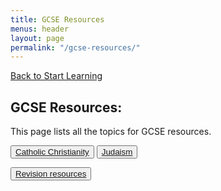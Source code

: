 ```yaml
---
title: GCSE Resources
menus: header
layout: page
permalink: "/gcse-resources/"
---
```


[Back to Start Learning](/start-learning)
## GCSE Resources:
This page lists all the topics for GCSE resources.

<button class="btn btn-outline-secondary btn-lg">[Catholic Christianity](/gcse-resources/catholic-christianity/)</button>
<button class="btn btn-outline-secondary btn-lg">[Judaism](/gcse-resources/judaism/)</button>
<!--<button class="btn btn-outline-secondary btn-lg">[Themes](/gcse-resources/themes/)</button> -->
<button class="btn btn-outline-secondary btn-lg">[Revision resources](/gcse-resources/revision-resources/)</button>


